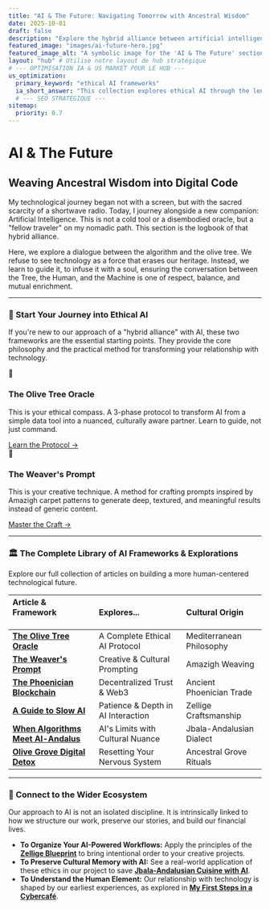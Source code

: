 ```yaml
---
title: "AI & The Future: Navigating Tomorrow with Ancestral Wisdom"
date: 2025-10-01
draft: false
description: "Explore the hybrid alliance between artificial intelligence and timeless wisdom. Use technology not as a master, but as a soulful partner, guided by ethical frameworks like the Olive Tree Oracle."
featured_image: "images/ai-future-hero.jpg"
featured_image_alt: "A symbolic image for the 'AI & The Future' section, where an ancient olive tree's gnarled roots seamlessly merge into glowing digital circuit patterns, visualizing the core philosophy of a hybrid alliance."
layout: "hub" # Utilise notre layout de hub stratégique
# --- OPTIMISATION IA & US MARKET POUR LE HUB ---
us_optimization:
  primary_keyword: "ethical AI frameworks"
  ia_short_answer: "This collection explores ethical AI through the lens of ancestral wisdom, offering frameworks like the Olive Tree Oracle to guide technology as a creative and soulful partner, rather than just a tool."
  # --- SEO STRATÉGIQUE ---
sitemap:
  priority: 0.7
---
```


# AI & The Future
## Weaving Ancestral Wisdom into Digital Code

My technological journey began not with a screen, but with the sacred scarcity of a shortwave radio. Today, I journey alongside a new companion: Artificial Intelligence. This is not a cold tool or a disembodied oracle, but a "fellow traveler" on my nomadic path. This section is the logbook of that hybrid alliance.

Here, we explore a dialogue between the algorithm and the olive tree. We refuse to see technology as a force that erases our heritage. Instead, we learn to guide it, to infuse it with a soul, ensuring the conversation between the Tree, the Human, and the Machine is one of respect, balance, and mutual enrichment.

---

### 🧭 Start Your Journey into Ethical AI

If you're new to our approach of a "hybrid alliance" with AI, these two frameworks are the essential starting points. They provide the core philosophy and the practical method for transforming your relationship with technology.

<div class="framework-grid-highlight">
  <div class="framework-card-highlight">
    <div class="card-icon">🌳</div>
    <h3>The Olive Tree Oracle</h3>
    <p>This is your ethical compass. A 3-phase protocol to transform AI from a simple data tool into a nuanced, culturally aware partner. Learn to guide, not just command.</p>
    <a href="/ai-future/olive-tree-oracle/" class="btn-primary">Learn the Protocol &rarr;</a>
  </div>
  <div class="framework-card-highlight">
    <div class="card-icon">🧶</div>
    <h3>The Weaver's Prompt</h3>
    <p>This is your creative technique. A method for crafting prompts inspired by Amazigh carpet patterns to generate deep, textured, and meaningful results instead of generic content.</p>
    <a href="/ai-future/weavers-prompt/" class="btn-secondary">Master the Craft &rarr;</a>
  </div>
</div>

---

### 🏛️ The Complete Library of AI Frameworks & Explorations

Explore our full collection of articles on building a more human-centered technological future.

| Article & Framework &nbsp; &nbsp; &nbsp; &nbsp; &nbsp; &nbsp; &nbsp; &nbsp; | Explores... | Cultural Origin |
|:---|:---|:---|
| **[The Olive Tree Oracle](/ai-future/olive-tree-oracle/)** | A Complete Ethical AI Protocol | Mediterranean Philosophy |
| **[The Weaver's Prompt](/ai-future/weavers-prompt/)** | Creative & Cultural Prompting | Amazigh Weaving |
| **[The Phoenician Blockchain](/ai-future/phoenician-blockchain/)** | Decentralized Trust & Web3 | Ancient Phoenician Trade |
| **[A Guide to Slow AI](/ai-future/how-to-use-ai-like-a-scholar/)** | Patience & Depth in AI Interaction | Zellige Craftsmanship |
| **[When Algorithms Meet Al-Andalus](/ai-future/chatgpt-darija-journey/)** | AI's Limits with Cultural Nuance | Jbala-Andalusian Dialect |
| **[Olive Grove Digital Detox](/ai-future/olive-grove-digital-detox/)** | Resetting Your Nervous System | Ancestral Grove Rituals |

---

### 🔗 Connect to the Wider Ecosystem

Our approach to AI is not an isolated discipline. It is intrinsically linked to how we structure our work, preserve our stories, and build our financial lives.

- **To Organize Your AI-Powered Workflows:** Apply the principles of the **[Zellige Blueprint](/work-productivity/zellige-blueprint/)** to bring intentional order to your creative projects.
- **To Preserve Cultural Memory with AI:** See a real-world application of these ethics in our project to save **[Jbala-Andalusian Cuisine with AI](/stories-wisdom/saffron-argan-algorithms/)**.
- **To Understand the Human Element:** Our relationship with technology is shaped by our earliest experiences, as explored in **[My First Steps in a Cybercafé](/stories-wisdom/cybercafe-digital-scarcity/)**.